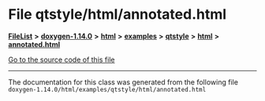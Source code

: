 

# File qtstyle/html/annotated.html



[**FileList**](files.md) **>** [**doxygen-1.14.0**](dir_9d5bad020669189c90cda983471be5d0.md) **>** [**html**](dir_05d1fd8a7cdd04f638f8b23196de02e2.md) **>** [**examples**](dir_aa52e73a32d193037813a53dcfe817b6.md) **>** [**qtstyle**](dir_420e11ec66ef370914b2011871dfdbfb.md) **>** [**html**](dir_e7f1083f405bcedc183bd34d48b485bd.md) **>** [**annotated.html**](qtstyle_2html_2annotated_8html.md)

[Go to the source code of this file](qtstyle_2html_2annotated_8html_source.md)





































































------------------------------
The documentation for this class was generated from the following file `doxygen-1.14.0/html/examples/qtstyle/html/annotated.html`

